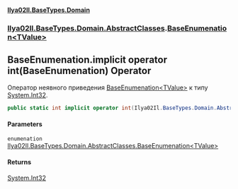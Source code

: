 #### [Ilya02Il.BaseTypes.Domain](index.md 'index')
### [Ilya02Il.BaseTypes.Domain.AbstractClasses](Ilya02Il.BaseTypes.Domain.AbstractClasses.md 'Ilya02Il.BaseTypes.Domain.AbstractClasses').[BaseEnumenation&lt;TValue&gt;](Ilya02Il.BaseTypes.Domain.AbstractClasses.BaseEnumenation_TValue_.md 'Ilya02Il.BaseTypes.Domain.AbstractClasses.BaseEnumenation<TValue>')

## BaseEnumenation<TValue>.implicit operator int(BaseEnumenation<TValue>) Operator

Оператор неявного приведения [BaseEnumenation&lt;TValue&gt;](Ilya02Il.BaseTypes.Domain.AbstractClasses.BaseEnumenation_TValue_.md 'Ilya02Il.BaseTypes.Domain.AbstractClasses.BaseEnumenation<TValue>') к типу [System.Int32](https://docs.microsoft.com/en-us/dotnet/api/System.Int32 'System.Int32').

```csharp
public static int implicit operator int(Ilya02Il.BaseTypes.Domain.AbstractClasses.BaseEnumenation<TValue> enumenation);
```
#### Parameters

<a name='Ilya02Il.BaseTypes.Domain.AbstractClasses.BaseEnumenation_TValue_.op_Implicitint(Ilya02Il.BaseTypes.Domain.AbstractClasses.BaseEnumenation_TValue_).enumenation'></a>

`enumenation` [Ilya02Il.BaseTypes.Domain.AbstractClasses.BaseEnumenation&lt;](Ilya02Il.BaseTypes.Domain.AbstractClasses.BaseEnumenation_TValue_.md 'Ilya02Il.BaseTypes.Domain.AbstractClasses.BaseEnumenation<TValue>')[TValue](Ilya02Il.BaseTypes.Domain.AbstractClasses.BaseEnumenation_TValue_.md#Ilya02Il.BaseTypes.Domain.AbstractClasses.BaseEnumenation_TValue_.TValue 'Ilya02Il.BaseTypes.Domain.AbstractClasses.BaseEnumenation<TValue>.TValue')[&gt;](Ilya02Il.BaseTypes.Domain.AbstractClasses.BaseEnumenation_TValue_.md 'Ilya02Il.BaseTypes.Domain.AbstractClasses.BaseEnumenation<TValue>')

#### Returns
[System.Int32](https://docs.microsoft.com/en-us/dotnet/api/System.Int32 'System.Int32')